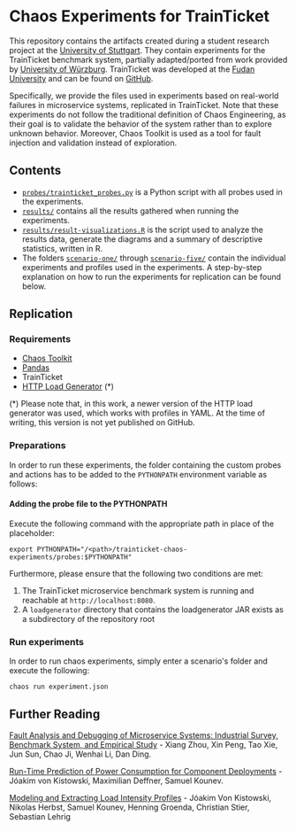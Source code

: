 # Chaos Experiments for TrainTicket
This repository contains the artifacts created during a student research project at the [University of Stuttgart]().
They contain experiments for the TrainTicket benchmark system, partially adapted/ported from work provided by [University of Würzburg](https://www.uni-wuerzburg.de/en/home/).
TrainTicket was developed at the [Fudan University](https://www.fudan.edu.cn/en/) and can be found on [GitHub](https://github.com/FudanSELab/train-ticket).

Specifically, we provide the files used in experiments based on real-world failures in microservice systems, replicated in TrainTicket.
Note that these experiments do not follow the traditional definition of Chaos Engineering, as their goal is to validate the behavior of the system rather than to explore unknown behavior.
Moreover, Chaos Toolkit is used as a tool for fault injection and validation instead of exploration.

## Contents

- [`probes/trainticket_probes.py`](probes/trainticket_probes.py) is a Python script with all probes used in the experiments.
- [`results/`](results/) contains all the results gathered when running the experiments.
- [`results/result-visualizations.R`](results/result-visualizations.R) is the script used to analyze the results data, generate the diagrams and a summary of descriptive statistics, written in R.
- The folders [`scenario-one/`](scenario-one/) through [`scenario-five/`](scenario-five/) contain the individual experiments and profiles used in the experiments. A step-by-step explanation on how to run the experiments for replication can be found below.

## Replication
### Requirements
- [Chaos Toolkit](https://chaostoolkit.org/)
- [Pandas](https://pandas.pydata.org/)
- TrainTicket
- [HTTP Load Generator](https://github.com/joakimkistowski/HTTP-Load-Generator) (*)

(*) Please note that, in this work, a newer version of the HTTP load generator was used, which works with profiles in YAML. At the time of writing, this version is not yet published on GitHub.

### Preparations
In order to run these experiments, the folder containing the custom probes and actions has to be added to the `PYTHONPATH` environment variable as follows:
#### Adding the probe file to the PYTHONPATH
Execute the following command with the appropriate path in place of the placeholder:
```shell
export PYTHONPATH="/<path>/trainticket-chaos-experiments/probes:$PYTHONPATH"
```
Furthermore, please ensure that the following two conditions are met:
1. The TrainTicket microservice benchmark system is running and reachable at `http://localhost:8080`.
2. A `loadgenerator` directory that contains the loadgenerator JAR exists as a subdirectory of the repository root

### Run experiments
In order to run chaos experiments, simply enter a scenario's folder and execute the following:
```shell
chaos run experiment.json
```


## Further Reading
[Fault Analysis and Debugging of Microservice Systems: Industrial Survey, Benchmark System, and Empirical Study](https://ieeexplore.ieee.org/abstract/document/8580420) - Xiang Zhou, Xin Peng, Tao Xie, Jun Sun, Chao Ji, Wenhai Li, Dan Ding.

[Run-Time Prediction of Power Consumption for Component Deployments](https://ieeexplore.ieee.org/document/8498136) - Jóakim von Kistowski, Maximilian Deffner, Samuel Kounev.

[Modeling and Extracting Load Intensity Profiles](https://dl.acm.org/doi/10.1145/3019596) - Jóakim Von Kistowski, Nikolas Herbst, Samuel Kounev, Henning Groenda, Christian Stier, Sebastian Lehrig
